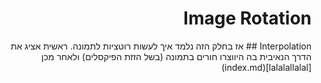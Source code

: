 <div dir="rtl">
  <h1> Image Rotation </h1>
Interpolation ##
    אז בחלק הזה נלמד איך לעשות רוטציות לתמונה. ראשית אציג את הדרך הנאיבית בה היווצרו חורים בתמונה (בשל הזזת הפיקסלים) ולאחר מכן 
[lalalallalal](index.md)
  
 
  </div>
